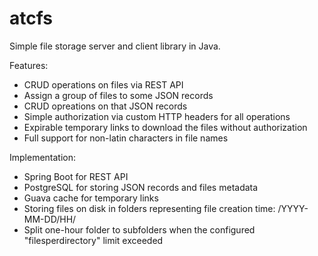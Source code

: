 # atcfs
Simple file storage server and client library in Java.

Features:
- CRUD operations on files via REST API
- Assign a group of files to some JSON records
- CRUD opreations on that JSON records
- Simple authorization via custom HTTP headers for all operations
- Expirable temporary links to download the files without authorization
- Full support for non-latin characters in file names

Implementation:
- Spring Boot for REST API
- PostgreSQL for storing JSON records and files metadata
- Guava cache for temporary links
- Storing files on disk in folders representing file creation time: <atcfs basedir>/YYYY-MM-DD/HH/
- Split one-hour folder to subfolders when the configured "filesperdirectory" limit exceeded
